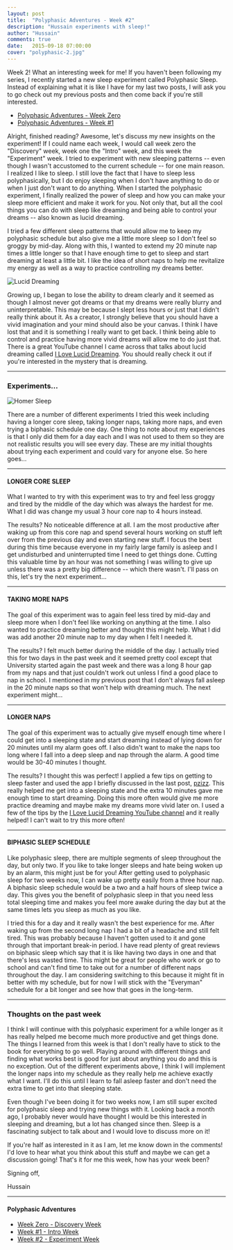 ```yaml
---
layout: post
title:  "Polyphasic Adventures - Week #2"
description: "Hussain experiments with sleep!"
author: "Hussain"
comments: true
date:   2015-09-18 07:00:00
cover: "polyphasic-2.jpg"
---
```

Week 2! What an interesting week for me! If you haven't been following my series, I recently started a new sleep experiment called Polyphasic Sleep. Instead of explaining what it is like I have for my last two posts, I will ask you to go check out my previous posts and then come back if you're still interested.

 - [Polyphasic Adventures - Week Zero](http://hussainabbas.com/blog/polyphasic-adventures-0/)
 - [Polyphasic Adventures - Week #1](http://hussainabbas.com/blog/polyphasic-adventures-1/)

Alright, finished reading? Awesome, let's discuss my new insights on the experiment! If I could name each week, I would call week zero the "Discovery" week, week one the "Intro" week, and this week the "Experiment" week. I tried to experiment with new sleeping patterns -- even though I wasn't accustomed to the current schedule -- for one main reason. I realized I like to sleep. I still love the fact that I have to sleep less polyphasically, but I do enjoy sleeping when I don't have anything to do or when I just don't want to do anything. When I started the polyphasic experiment, I finally realized the power of sleep and how you can make your sleep more efficient and make it work for you. Not only that, but all the cool things you can do with sleep like dreaming and being able to control your dreams -- also known as lucid dreaming.

I tried a few different sleep patterns that would allow me to keep my polyphasic schedule but also give me a little more sleep so I don't feel so groggy by mid-day. Along with this, I wanted to extend my 20 minute nap times a little longer so that I have enough time to get to sleep and start dreaming at least a little bit. I like the idea of short naps to help me revitalize my energy as well as a way to practice controlling my dreams better.

![Lucid Dreaming](http://www.world-of-lucid-dreaming.com/image-files/wake-induced-lucid-dream-wild.jpg)

Growing up, I began to lose the ability to dream clearly and it seemed as though I almost never got dreams or that my dreams were really blurry and uninterpretable. This may be because I slept less hours or just that I didn't really think about it. As a creator, I strongly believe that you should have a vivid imagination and your mind should also be your canvas. I think I have lost that and it is something I really want to get back. I think being able to control and practice having more vivid dreams will allow me to do just that. There is a great YouTube channel I came across that talks about lucid dreaming called [I Love Lucid Dreaming](https://www.youtube.com/channel/UC82JRYhU0yRWKS9q1MXGWaw). You should really check it out if you're interested in the mystery that is dreaming.

----------

### Experiments... ###
![Homer Sleep](http://i0.wp.com/bloggr.in/wp-content/uploads/2014/03/Simpson-Iyers-by-Sasank-Gopinathan-Homer-Iyer-1.png?resize=600%2C333)

There are a number of different experiments I tried this week including having a longer core sleep, taking longer naps, taking more naps, and even trying a biphasic schedule one day. One thing to note about my experiences is that I only did them for a day each and I was not used to them so they are not realistic results you will see every day. These are my initial thoughts about trying each experiment and could vary for anyone else. So here goes...

----------

#### LONGER CORE SLEEP ####

What I wanted to try with this experiment was to try and feel less groggy and tired by the middle of the day which was always the hardest for me. What I did was change my usual 3 hour core nap to 4 hours instead.

The results? No noticeable difference at all. I am the most productive after waking up from this core nap and spend several hours working on stuff left over from the previous day and even starting new stuff. I focus the best during this time because everyone in my fairly large family is asleep and I get undisturbed and uninterrupted time I need to get things done. Cutting this valuable time by an hour was not something I was willing to give up unless there was a pretty big difference -- which there wasn't. I'll pass on this, let's try the next experiment...

----------

#### TAKING MORE NAPS ####

The goal of this experiment was to again feel less tired by mid-day and sleep more when I don't feel like working on anything at the time. I also wanted to practice dreaming better and thought this might help. What I did was add another 20 minute nap to my day when I felt I needed it.

The results? I felt much better during the middle of the day. I actually tried this for two days in the past week and it seemed pretty cool except that University started again the past week and there was a long 8 hour gap from my naps and that just couldn't work out unless I find a good place to nap in school. I mentioned in my previous post that I don't always fall asleep in the 20 minute naps so that won't help with dreaming much. The next experiment might...

----------

#### LONGER NAPS ####

The goal of this experiment was to actually give myself enough time where I could get into a sleeping state and start dreaming instead of lying down for 20 minutes until my alarm goes off. I also didn't want to make the naps too long where I fall into a deep sleep and nap through the alarm. A good time would be 30-40 minutes I thought.

The results? I thought this was perfect! I applied a few tips on getting to sleep faster and used the app I briefly discussed in the last post, [pzizz](https://play.google.com/store/apps/details?id=com.pzizz.android&hl=en). This really helped me get into a sleeping state and the extra 10 minutes gave me enough time to start dreaming. Doing this more often would give me more practice dreaming and maybe make my dreams more vivid later on. I used a few of the tips by the [I Love Lucid Dreaming YouTube channel](https://www.youtube.com/channel/UC82JRYhU0yRWKS9q1MXGWaw) and it really helped! I can't wait to try this more often!

----------

#### BIPHASIC SLEEP SCHEDULE ####

Like polyphasic sleep, there are multiple segments of sleep throughout the day, but only two. If you like to take longer sleeps and hate being woken up by an alarm, this might just be for you! After getting used to polyphasic sleep for two weeks now, I can wake up pretty easily from a three hour nap. A biphasic sleep schedule would be a two and a half hours of sleep twice a day. This gives you the benefit of polyphasic sleep in that you need less total sleeping time and makes you feel more awake during the day but at the same times lets you sleep as much as you like.

I tried this for a day and it really wasn't the best experience for me. After waking up from the second long nap I had a bit of a headache and still felt tired. This was probably because I haven't gotten used to it and gone through that important break-in period. I have read plenty of great reviews on biphasic sleep which say that it is like having two days in one and that there's less wasted time. This might be great for people who work or go to school and can't find time to take out for a number of different naps throughout the day. I am considering switching to this because it might fit in better with my schedule, but for now I will stick with the "Everyman" schedule for a bit longer and see how that goes in the long-term.

----------

### Thoughts on the past week ###

I think I will continue with this polyphasic experiment for a while longer as it has really helped me become much more productive and get things done. The things I learned from this week is that I don't really have to stick to the book for everything to go well. Playing around with different things and finding what works best is good for just about anything you do and this is no exception. Out of the different experiments above, I think I will implement the longer naps into my schedule as they really help me achieve exactly what I want. I'll do this until I learn to fall asleep faster and don't need the extra time to get into that sleeping state.

Even though I've been doing it for two weeks now, I am still super excited for polyphasic sleep and trying new things with it. Looking back a month ago, I probably never would have thought I would be this interested in sleeping and dreaming, but a lot has changed since then. Sleep is a fascinating subject to talk about and I would love to discuss more on it!

If you're half as interested in it as I am, let me know down in the comments! I'd love to hear what you think about this stuff and maybe we can get a discussion going! That's it for me this week, how has your week been?

Signing off,

Hussain

----------

#### Polyphasic Adventures ####

- [Week Zero - Discovery Week](http://hussainabbas.com/blog/polyphasic-adventures-0/)
- [Week #1 - Intro Week](http://hussainabbas.com/blog/polyphasic-adventures-1/)
- [Week #2 - Experiment Week](http://hussainabbas.com/blog/polyphasic-adventures-2)
